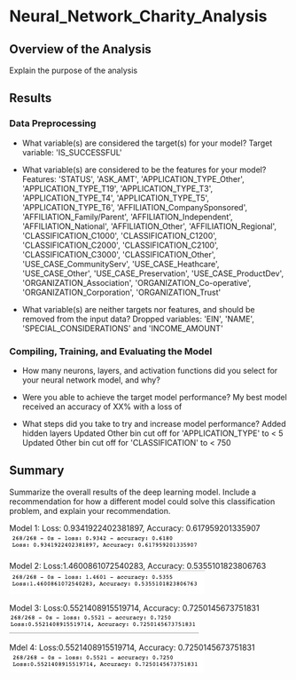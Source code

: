 # Neural_Network_Charity_Analysis

## Overview of the Analysis
Explain the purpose of the analysis

## Results

### Data Preprocessing
- What variable(s) are considered the target(s) for your model?
Target variable: 'IS_SUCCESSFUL' 

- What variable(s) are considered to be the features for your model?
Features: 'STATUS', 'ASK_AMT', 'APPLICATION_TYPE_Other',
       'APPLICATION_TYPE_T19', 'APPLICATION_TYPE_T3', 'APPLICATION_TYPE_T4',
       'APPLICATION_TYPE_T5', 'APPLICATION_TYPE_T6',
       'AFFILIATION_CompanySponsored', 'AFFILIATION_Family/Parent',
       'AFFILIATION_Independent', 'AFFILIATION_National', 'AFFILIATION_Other',
       'AFFILIATION_Regional', 'CLASSIFICATION_C1000', 'CLASSIFICATION_C1200',
       'CLASSIFICATION_C2000', 'CLASSIFICATION_C2100', 'CLASSIFICATION_C3000',
       'CLASSIFICATION_Other', 'USE_CASE_CommunityServ', 'USE_CASE_Heathcare',
       'USE_CASE_Other', 'USE_CASE_Preservation', 'USE_CASE_ProductDev',
       'ORGANIZATION_Association', 'ORGANIZATION_Co-operative',
       'ORGANIZATION_Corporation', 'ORGANIZATION_Trust'

- What variable(s) are neither targets nor features, and should be removed from the input data?
Dropped variables: 'EIN', 'NAME', 'SPECIAL_CONSIDERATIONS' and 'INCOME_AMOUNT'

### Compiling, Training, and Evaluating the Model
- How many neurons, layers, and activation functions did you select for your neural network model, and why?

- Were you able to achieve the target model performance?
My best model received an accuracy of XX% with a loss of 

- What steps did you take to try and increase model performance?
Added hidden layers
Updated Other bin cut off for 'APPLICATION_TYPE' to < 5
Updated Other bin cut off for 'CLASSIFICATION' to < 750

## Summary
Summarize the overall results of the deep learning model. Include a recommendation for how a different model could solve this classification problem, and explain your recommendation.

Model 1:
Loss: 0.9341922402381897, Accuracy: 0.617959201335907
![model_1](https://github.com/tysonseang/Neural_Network_Charity_Analysis/blob/main/Resources/model_1.png)

Model 2:
Loss:1.4600861072540283, Accuracy: 0.5355101823806763
![optimization_attemp1](https://github.com/tysonseang/Neural_Network_Charity_Analysis/blob/main/Resources/optimization_attemp1.png)


Model 3:
Loss:0.5521408915519714, Accuracy: 0.7250145673751831
![optimization_attempt2](https://github.com/tysonseang/Neural_Network_Charity_Analysis/blob/main/Resources/optimization_attempt2.png)

Mdel 4:
Loss:0.5521408915519714, Accuracy: 0.7250145673751831
![optimization_attempt3](https://github.com/tysonseang/Neural_Network_Charity_Analysis/blob/main/Resources/optimization_attempt3.png)